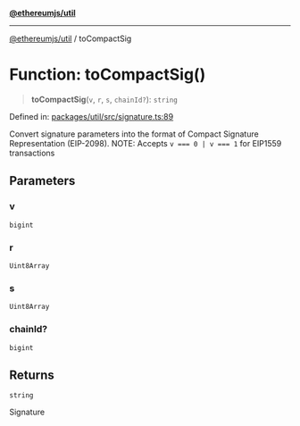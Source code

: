 [**@ethereumjs/util**](../README.md)

***

[@ethereumjs/util](../README.md) / toCompactSig

# Function: toCompactSig()

> **toCompactSig**(`v`, `r`, `s`, `chainId?`): `string`

Defined in: [packages/util/src/signature.ts:89](https://github.com/ethereumjs/ethereumjs-monorepo/blob/master/packages/util/src/signature.ts#L89)

Convert signature parameters into the format of Compact Signature Representation (EIP-2098).
NOTE: Accepts `v === 0 | v === 1` for EIP1559 transactions

## Parameters

### v

`bigint`

### r

`Uint8Array`

### s

`Uint8Array`

### chainId?

`bigint`

## Returns

`string`

Signature
